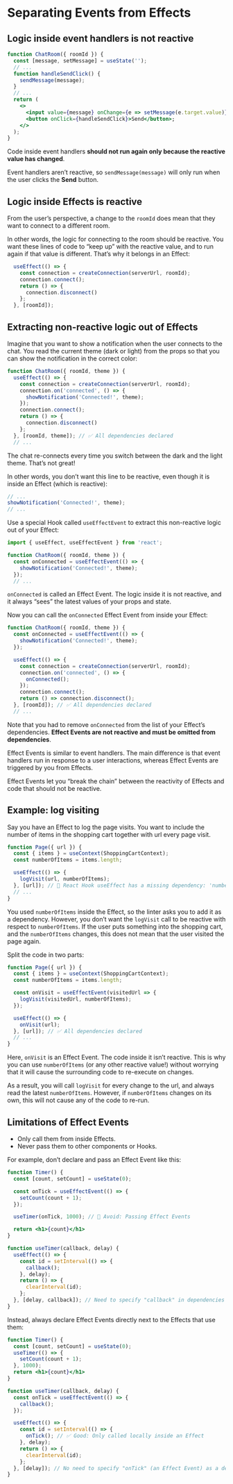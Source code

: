 # Separating Events from Effects

## Logic inside event handlers is not reactive

```jsx
function ChatRoom({ roomId }) {
  const [message, setMessage] = useState('');
  // ...
  function handleSendClick() {
    sendMessage(message);
  }
  // ...
  return (
    <>
      <input value={message} onChange={e => setMessage(e.target.value)} />
      <button onClick={handleSendClick}>Send</button>;
    </>
  );
}
```

Code inside event handlers **should not run again only because the reactive value has changed**.

Event handlers aren’t reactive, so `sendMessage(message)` will only run when the user clicks the **Send** button.


## Logic inside Effects is reactive

From the user’s perspective, a change to the `roomId` does mean that they want to connect to a different room. 

In other words, the logic for connecting to the room should be reactive. You want these lines of code to “keep up” with the reactive value, and to run again if that value is different. That’s why it belongs in an Effect:

```jsx
  useEffect(() => {
    const connection = createConnection(serverUrl, roomId);
    connection.connect();
    return () => {
      connection.disconnect()
    };
  }, [roomId]);
```


## Extracting non-reactive logic out of Effects

Imagine that you want to show a notification when the user connects to the chat. You read the current theme (dark or light) from the props so that you can show the notification in the correct color:

```js
function ChatRoom({ roomId, theme }) {
  useEffect(() => {
    const connection = createConnection(serverUrl, roomId);
    connection.on('connected', () => {
      showNotification('Connected!', theme);
    });
    connection.connect();
    return () => {
      connection.disconnect()
    };
  }, [roomId, theme]); // ✅ All dependencies declared
  // ...
```

The chat re-connects every time you switch between the dark and the light theme. That’s not great!

In other words, you don’t want this line to be reactive, even though it is inside an Effect (which is reactive):

```js
// ...
showNotification('Connected!', theme);
// ...
```

Use a special Hook called `useEffectEvent` to extract this non-reactive logic out of your Effect:

```jsx
import { useEffect, useEffectEvent } from 'react';

function ChatRoom({ roomId, theme }) {
  const onConnected = useEffectEvent(() => {
    showNotification('Connected!', theme);
  });
  // ...
```

`onConnected` is called an Effect Event. The logic inside it is not reactive, and it always “sees” the latest values of your props and state.

Now you can call the `onConnected` Effect Event from inside your Effect:

```js
function ChatRoom({ roomId, theme }) {
  const onConnected = useEffectEvent(() => {
    showNotification('Connected!', theme);
  });

  useEffect(() => {
    const connection = createConnection(serverUrl, roomId);
    connection.on('connected', () => {
      onConnected();
    });
    connection.connect();
    return () => connection.disconnect();
  }, [roomId]); // ✅ All dependencies declared
  // ...
```

Note that you had to remove `onConnected` from the list of your Effect’s dependencies. **Effect Events are not reactive and must be omitted from dependencies**.

Effect Events is similar to event handlers. The main difference is that event handlers run in response to a user interactions, whereas Effect Events are triggered by you from Effects. 

Effect Events let you “break the chain” between the reactivity of Effects and code that should not be reactive.


## Example: log visiting

Say you have an Effect to log the page visits. You want to include the number of items in the shopping cart together with url every page visit.

```js
function Page({ url }) {
  const { items } = useContext(ShoppingCartContext);
  const numberOfItems = items.length;

  useEffect(() => {
    logVisit(url, numberOfItems);
  }, [url]); // 🔴 React Hook useEffect has a missing dependency: 'numberOfItems'
  // ...
}
```

You used `numberOfItems` inside the Effect, so the linter asks you to add it as a dependency. However, you don’t want the `logVisit` call to be reactive with respect to `numberOfItems`. If the user puts something into the shopping cart, and the `numberOfItems` changes, this does not mean that the user visited the page again. 

Split the code in two parts:

```js
function Page({ url }) {
  const { items } = useContext(ShoppingCartContext);
  const numberOfItems = items.length;

  const onVisit = useEffectEvent(visitedUrl => {
    logVisit(visitedUrl, numberOfItems);
  });

  useEffect(() => {
    onVisit(url);
  }, [url]); // ✅ All dependencies declared
  // ...
}
```

Here, `onVisit` is an Effect Event. The code inside it isn’t reactive. This is why you can use `numberOfItems` (or any other reactive value!) without worrying that it will cause the surrounding code to re-execute on changes.

As a result, you will call `logVisit` for every change to the url, and always read the latest `numberOfItems`. However, if `numberOfItems` changes on its own, this will not cause any of the code to re-run.


## Limitations of Effect Events

- Only call them from inside Effects.
- Never pass them to other components or Hooks.

For example, don’t declare and pass an Effect Event like this:

```jsx
function Timer() {
  const [count, setCount] = useState(0);

  const onTick = useEffectEvent(() => {
    setCount(count + 1);
  });

  useTimer(onTick, 1000); // 🔴 Avoid: Passing Effect Events

  return <h1>{count}</h1>
}

function useTimer(callback, delay) {
  useEffect(() => {
    const id = setInterval(() => {
      callback();
    }, delay);
    return () => {
      clearInterval(id);
    };
  }, [delay, callback]); // Need to specify "callback" in dependencies
}
```

Instead, always declare Effect Events directly next to the Effects that use them:

```jsx
function Timer() {
  const [count, setCount] = useState(0);
  useTimer(() => {
    setCount(count + 1);
  }, 1000);
  return <h1>{count}</h1>
}

function useTimer(callback, delay) {
  const onTick = useEffectEvent(() => {
    callback();
  });

  useEffect(() => {
    const id = setInterval(() => {
      onTick(); // ✅ Good: Only called locally inside an Effect
    }, delay);
    return () => {
      clearInterval(id);
    };
  }, [delay]); // No need to specify "onTick" (an Effect Event) as a dependency
}
```
